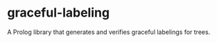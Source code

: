 graceful-labeling
=================

A Prolog library that generates and verifies graceful labelings for trees.
